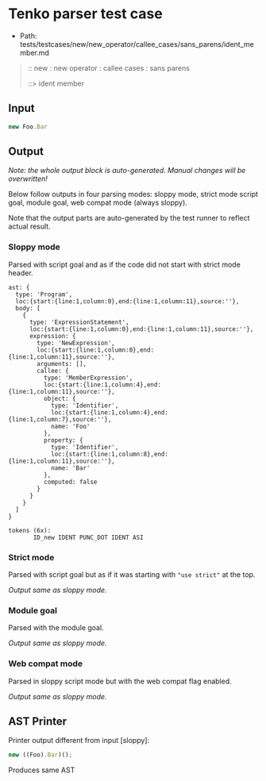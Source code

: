 # Tenko parser test case

- Path: tests/testcases/new/new_operator/callee_cases/sans_parens/ident_member.md

> :: new : new operator : callee cases : sans parens
>
> ::> ident member

## Input

`````js
new Foo.Bar
`````

## Output

_Note: the whole output block is auto-generated. Manual changes will be overwritten!_

Below follow outputs in four parsing modes: sloppy mode, strict mode script goal, module goal, web compat mode (always sloppy).

Note that the output parts are auto-generated by the test runner to reflect actual result.

### Sloppy mode

Parsed with script goal and as if the code did not start with strict mode header.

`````
ast: {
  type: 'Program',
  loc:{start:{line:1,column:0},end:{line:1,column:11},source:''},
  body: [
    {
      type: 'ExpressionStatement',
      loc:{start:{line:1,column:0},end:{line:1,column:11},source:''},
      expression: {
        type: 'NewExpression',
        loc:{start:{line:1,column:0},end:{line:1,column:11},source:''},
        arguments: [],
        callee: {
          type: 'MemberExpression',
          loc:{start:{line:1,column:4},end:{line:1,column:11},source:''},
          object: {
            type: 'Identifier',
            loc:{start:{line:1,column:4},end:{line:1,column:7},source:''},
            name: 'Foo'
          },
          property: {
            type: 'Identifier',
            loc:{start:{line:1,column:8},end:{line:1,column:11},source:''},
            name: 'Bar'
          },
          computed: false
        }
      }
    }
  ]
}

tokens (6x):
       ID_new IDENT PUNC_DOT IDENT ASI
`````

### Strict mode

Parsed with script goal but as if it was starting with `"use strict"` at the top.

_Output same as sloppy mode._

### Module goal

Parsed with the module goal.

_Output same as sloppy mode._

### Web compat mode

Parsed in sloppy script mode but with the web compat flag enabled.

_Output same as sloppy mode._

## AST Printer

Printer output different from input [sloppy]:

````js
new ((Foo).Bar)();
````

Produces same AST
